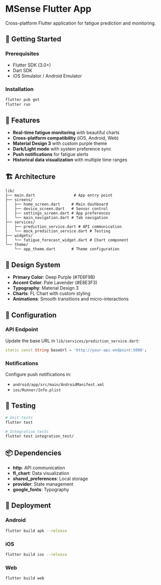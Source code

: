 # MSense Flutter App

Cross-platform Flutter application for fatigue prediction and monitoring.

## 🚀 Getting Started

### Prerequisites
- Flutter SDK (3.0+)
- Dart SDK
- iOS Simulator / Android Emulator

### Installation
```bash
flutter pub get
flutter run
```

## 📱 Features

- **Real-time fatigue monitoring** with beautiful charts
- **Cross-platform compatibility** (iOS, Android, Web)
- **Material Design 3** with custom purple theme
- **Dark/Light mode** with system preference sync
- **Push notifications** for fatigue alerts
- **Historical data visualization** with multiple time ranges

## 🏗️ Architecture

```
lib/
├── main.dart                 # App entry point
├── screens/
│   ├── home_screen.dart     # Main dashboard
│   ├── device_screen.dart   # Sensor control
│   ├── settings_screen.dart # App preferences
│   └── main_navigation.dart # Tab navigation
├── services/
│   ├── prediction_service.dart # API communication
│   └── mock_prediction_service.dart # Testing
├── widgets/
│   └── fatigue_forecast_widget.dart # Chart component
└── theme/
    └── app_theme.dart       # Theme configuration
```

## 🎨 Design System

- **Primary Color**: Deep Purple (#7E6F9B)
- **Accent Color**: Pale Lavender (#E8E3F3)  
- **Typography**: Material Design 3
- **Charts**: FL Chart with custom styling
- **Animations**: Smooth transitions and micro-interactions

## 🔧 Configuration

### API Endpoint
Update the base URL in `lib/services/prediction_service.dart`:
```dart
static const String baseUrl = 'http://your-api-endpoint:5000';
```

### Notifications
Configure push notifications in:
- `android/app/src/main/AndroidManifest.xml`
- `ios/Runner/Info.plist`

## 🧪 Testing

```bash
# Unit tests
flutter test

# Integration tests  
flutter test integration_test/
```

## 📦 Dependencies

- **http**: API communication
- **fl_chart**: Data visualization
- **shared_preferences**: Local storage
- **provider**: State management
- **google_fonts**: Typography

## 🚀 Deployment

### Android
```bash
flutter build apk --release
```

### iOS
```bash
flutter build ios --release
```

### Web
```bash
flutter build web
```
